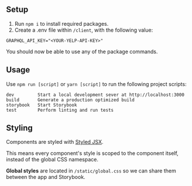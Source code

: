 ## Setup
1. Run `npm i` to install required packages.
2. Create a .env file within `/client`, with the following value:
```
GRAPHQL_API_KEY="<YOUR-YELP-API-KEY>"
```

You should now be able to use any of the package commands.

## Usage
Use `npm run [script]` or `yarn [script]` to run the following project scripts:

```
dev         Start a local development sever at http://localhost:3000
build       Generate a production optimized build
storybook   Start Storybook
test        Perform linting and run tests
```

## Styling
Components are styled with [Styled JSX](https://github.com/zeit/styled-jsx).

This means every component's style is scoped to the component itself, instead of the global CSS namespace.

**Global styles** are located in `/static/global.css` so we can share them between the app and Storybook.